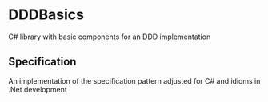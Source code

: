 # DDDBasics
C# library with basic components for an DDD implementation

## Specification
An implementation of the specification pattern adjusted for C# and idioms in .Net development

